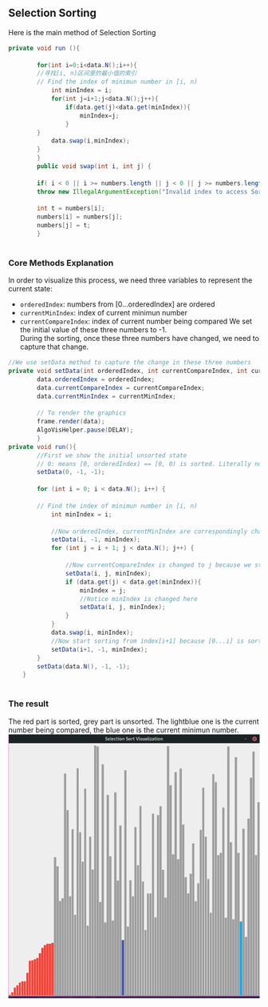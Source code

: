 ## Selection Sorting 
Here is the main method of Selection Sorting
```java
private void run (){
    
        for(int i=0;i<data.N();i++){
        //寻找[i, n)区间里的最小值的索引
        // Find the index of minimun number in [i, n) 
            int minIndex = i;
            for(int j=i+1;j<data.N();j++){
                if(data.get(j)<data.get(minIndex)){
                    minIndex=j;
                }
        }
            data.swap(i,minIndex);
        }
        }
        public void swap(int i, int j) {

        if( i < 0 || i >= numbers.length || j < 0 || j >= numbers.length)
        throw new IllegalArgumentException("Invalid index to access Sort Data.");

        int t = numbers[i];
        numbers[i] = numbers[j];
        numbers[j] = t;
        }
        
```
### Core Methods Explanation
In order to visualize this process, we need three variables to represent the current state:
- `orderedIndex`: numbers from [0...orderedIndex] are ordered 
- `currentMinIndex`: index of current minimun number
- `currentCompareIndex`: index of current number being compared
We set the initial value of these three numbers to -1.    
During the sorting, once these three numbers have changed, we need to capture that change.
```java
//We use setData method to capture the change in these three numbers
private void setData(int orderedIndex, int currentCompareIndex, int currentMinIndex){
        data.orderedIndex = orderedIndex;
        data.currentCompareIndex = currentCompareIndex;
        data.currentMinIndex = currentMinIndex;

        // To render the graphics
        frame.render(data);
        AlgoVisHelper.pause(DELAY);
        }
private void run(){
        //First we show the initial unsorted state
        // 0: means [0, orderedIndex) == [0, 0) is sorted. Literally no numbers are sorted
        setData(0, -1, -1);
      
        for (int i = 0; i < data.N(); i++) {
            
        // Find the index of minimun number in [i, n)
            int minIndex = i;
            
            //Now orderedIndex, currentMinIndex are correspondingly changed to i, minIndex
            setData(i, -1, minIndex);
            for (int j = i + 1; j < data.N(); j++) {
                
                //Now currentCompareIndex is changed to j because we start comparing
                setData(i, j, minIndex);
                if (data.get(j) < data.get(minIndex)){
                    minIndex = j;
                    //Notice minIndex is changed here
                    setData(i, j, minIndex);
                }
            }
            data.swap(i, minIndex);
            //Now start sorting from index[i+1] because [0...i] is sorted
            setData(i+1, -1, minIndex);
        }
        setData(data.N(), -1, -1);
    }
    
```

### The result
The red part is sorted, grey part is unsorted. The lightblue one is the current number being compared, the blue one is the current minimun number.
![SelectionSorting](../img/01.png)

